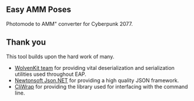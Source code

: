 ## Easy AMM Poses
Photomode to AMM" converter for Cyberpunk 2077.

## Thank you

This tool builds upon the hard work of many.

- [WolvenKit team](https://github.com/WolvenKit) for providing vital deserialization and serialization utilities used throughout EAP.
- [Newtonsoft Json.NET](https://www.newtonsoft.com/json) for providing a high quality JSON framework.
- [CliWrap](https://github.com/Tyrrrz/CliWrap) for providing the library used for interfacing with the command line.
